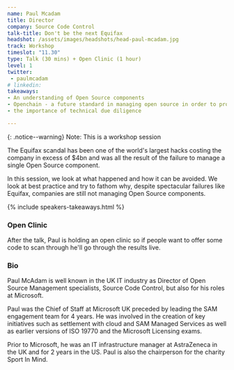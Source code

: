 ```yaml
---
name: Paul Mcadam
title: Director
company: Source Code Control
talk-title: Don't be the next Equifax
headshot: /assets/images/headshots/head-paul-mcadam.jpg
track: Workshop
timeslot: "11.30"
type: Talk (30 mins) + Open Clinic (1 hour) 
level: 1
twitter:
 - paulmcadam
# linkedin: 
takeaways:
- An understanding of Open Source components
- Openchain - a future standard in managing open source in order to protect your supply chain
- the importance of technical due diligence

---
```


{: .notice--warning} 
Note: This is a workshop session

The Equifax scandal has been one of the world's largest hacks costing the company in excess of $4bn and was all the result of the failure to manage a single Open Source component. 

In this session, we look at what happened and how it can be avoided. We look at best practice and try to fathom why, despite spectacular failures like Equifax, companies are still not managing Open Source components.

{% include speakers-takeaways.html %}

<h3>Open Clinic</h3>

After the talk, Paul is holding an open clinic so if people want to offer some code to scan through he'll go through the results live. 

<h3>Bio</h3>
Paul McAdam is well known in the UK IT industry as Director of Open Source Management specialists, Source Code Control, but also for his roles at Microsoft. 

Paul was the Chief of Staff at Microsoft UK preceded by leading the SAM engagement team for 4 years. He was involved in the creation of key initiatives such as settlement with cloud and SAM Managed Services as well as earlier versions of ISO 19770 and the Microsoft Licensing exams. 

Prior to Microsoft, he was an IT infrastructure manager at AstraZeneca in the UK and for 2 years in the US. Paul is also the chairperson for the charity Sport In Mind.